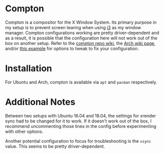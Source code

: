 # Compton

Compton is a compositor for the X Window System. Its primary purpose in my setup is to prevent screen tearing when using [i3](../i3) as my window manager. Compton configurations working are pretty driver-dependent and as a result, it is possible that the configuration here will not work out of the box on another setup. Refer to the [compton repo wiki](https://github.com/chjj/compton/wiki/perf-guide), the [Arch wiki page](https://wiki.archlinux.org/index.php/compton#Using_a_configuration_file), and/or [this example](http://duncanlock.net/blog/2013/06/07/how-to-switch-to-compton-for-beautiful-tear-free-compositing-in-xfce/) for options to tweak to fix your configuration.

# Installation

For Ubuntu and Arch, compton is available via `apt` and `pacman` respectively.

# Additional Notes

Between two setups with Ubuntu 16.04 and 18.04, the settings for xrender sync had to be changed for it to work. If it doesn't work out of the box, I recommend uncommenting those lines in the config before experimenting with other options.

Another potential configuration to focus for troubleshooting is the `vsync` value. This seems to be pretty driver-dependent.

